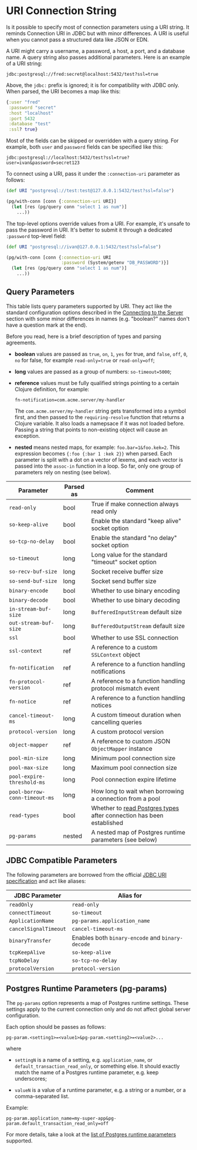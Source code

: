 # URI Connection String

Is it possible to specify most of connection parameters using a URI string. It
reminds Connection URI in JDBC but with minor differences. A URI is useful when
you cannot pass a structured data like JSON or EDN.

A URI might carry a username, a password, a host, a port, and a database name. A
query string also passes additional parameters. Here is an example of a URI
string:

~~~text
jdbc:postgresql://fred:secret@localhost:5432/test?ssl=true
~~~

Above, the `jdbc:` prefix is ignored; it is for compatibility with JDBC
only. When parsed, the URI becomes a map like this:

~~~clojure
{:user "fred"
 :password "secret"
 :host "localhost"
 :port 5432
 :database "test"
 :ssl? true}
~~~

Most of the fields can be skipped or overridden with a query string. For
example, both `user` and `password` fields can be specified like this:

~~~text
jdbc:postgresql://localhost:5432/test?ssl=true?user=ivan&password=secret123
~~~

To connect using a URI, pass it under the `:connection-uri` parameter as
follows:

~~~clojure
(def URI "postgresql://test:test@127.0.0.1:5432/test?ssl=false")

(pg/with-conn [conn {:connection-uri URI}]
  (let [res (pg/query conn "select 1 as num")]
    ...))
~~~

The top-level options override values from a URI. For example, it's unsafe to
pass the password in URI. It's better to submit it through a dedicated
`:password` top-level field:

~~~clojure
(def URI "postgresql://ivan@127.0.0.1:5432/test?ssl=false")

(pg/with-conn [conn {:connection-uri URI
                     :password (System/getenv "DB_PASSWORD")}]
  (let [res (pg/query conn "select 1 as num")]
    ...))
~~~

## Query Parameters

This table lists query parameters supported by URI. They act like the standard
configuration options described in the [Connecting to the
Server](/docs/connecting.md) section with some minor differences in names
(e.g. "boolean?" names don't have a question mark at the end).

Before you read, here is a brief description of types and parsing agreements.

- **boolean** values are passed as `true`, `on`, `1`, `yes` for true, and
  `false`, `off`, `0`, `no` for false, for example `read-only=true` or
  `read-only=off`;

- **long** values are passed as a group of numbers: `so-timeout=5000`;

- **reference** values must be fully qualified strings pointing to a certain
  Clojure definition, for example:

  ~~~
  fn-notification=com.acme.server/my-handler
  ~~~

  The `com.acme.server/my-handler` string gets transformed into a symbol first,
  and then passed to the `requiring-resolve` function that returns a Clojure
  variable. It also loads a namepsace if it was not loaded before. Passing a
  string that points to non-existing object will cause an exception.

- **nested** means nested maps, for example: `foo.bar=1&foo.kek=2`. This
  expression becomes `{:foo {:bar 1 :kek 2}}` when parsed. Each parameter is
  split with a dot on a vector of lexems, and each vector is passed into the
  `assoc-in` function in a loop. So far, only one group of parameters rely on
  nesting (see below).

| Parameter                     | Parsed as | Comment                                                                                        |
|-------------------------------|-----------|------------------------------------------------------------------------------------------------|
| `read-only`                   | bool      | True if make connection always read only                                                       |
| `so-keep-alive`               | bool      | Enable the standard "keep alive" socket option                                                 |
| `so-tcp-no-delay`             | bool      | Enable the standard "no delay" socket option                                                   |
| `so-timeout`                  | long      | Long value for the standard "timeout" socket option                                            |
| `so-recv-buf-size`            | long      | Socket receive buffer size                                                                     |
| `so-send-buf-size`            | long      | Socket send buffer size                                                                        |
| `binary-encode`               | bool      | Whether to use binary encoding                                                                 |
| `binary-decode`               | bool      | Whether to use binary decoding                                                                 |
| `in-stream-buf-size`          | long      | `BufferedInputStream` default size                                                             |
| `out-stream-buf-size`         | long      | `BufferedOutputStream` default size                                                            |
| `ssl`                         | bool      | Whether to use SSL connection                                                                  |
| `ssl-context`                 | ref       | A reference to a custom `SSLContext` object                                                    |
| `fn-notification`             | ref       | A reference to a function handling notifications                                               |
| `fn-protocol-version`         | ref       | A reference to a function handling protocol mismatch event                                     |
| `fn-notice`                   | ref       | A reference to a function handling notices                                                     |
| `cancel-timeout-ms`           | long      | A custom timeout duration when cancelling queries                                              |
| `protocol-version`            | long      | A custom protocol version                                                                      |
| `object-mapper`               | ref       | A reference to custom JSON `ObjectMapper` instance                                             |
| `pool-min-size`               | long      | Minimum pool connection size                                                                   |
| `pool-max-size`               | long      | Maximum pool connection size                                                                   |
| `pool-expire-threshold-ms`    | long      | Pool connection expire lifetime                                                                |
| `pool-borrow-conn-timeout-ms` | long      | How long to wait when borrowing a connection from a pool                                       |
| `read-types`                  | bool      | Whether to [read Postgres types](/docs/read-pg-types.md) after connection has been established |
| `pg-params`                   | nested    | A nested map of Postgres runtime parameters (see below)                                        |

## JDBC Compatible Parameters

[jdbc-uri]: https://jdbc.postgresql.org/documentation/use/

The following parameters are borrowed from the official [JDBC URI
specification][jdbc-uri] and act like aliases:

| JDBC Parameter        | Alias for                                        |
|-----------------------|--------------------------------------------------|
| `readOnly`            | `read-only`                                      |
| `connectTimeout`      | `so-timeout`                                     |
| `ApplicationName`     | `pg-params.application_name`                     |
| `cancelSignalTimeout` | `cancel-timeout-ms`                              |
| `binaryTransfer`      | Enables both `binary-encode` and `binary-decode` |
| `tcpKeepAlive`        | `so-keep-alive`                                  |
| `tcpNoDelay`          | `so-tcp-no-delay`                                |
| `protocolVersion`     | `protocol-version`                               |

## Postgres Runtime Parameters (pg-params)

The `pg-params` option represents a map of Postgres runtime settings. These
settings apply to the current connection only and do not affect global server
configuration.

[runtime]: https://www.postgresql.org/docs/current/runtime-config.html

Each option should be passes as follows:

~~~
pg-param.<setting1>=<value1>&pg-param.<setting2>=<value2>...
~~~

where

- `settingN` is a name of a setting, e.g. `application_name`, or
  `default_transaction_read_only`, or something else. It should exactly match
  the name of a Postgres runtime parameter, e.g. keep underscores;

- `valueN` is a value of a runtime parameter, e.g. a string or a number, or a
  comma-separated list.

Example:

~~~
pg-param.application_name=my-super-app&pg-param.default_transaction_read_only=off
~~~

For more details, take a look at the [list of Postgres runtime
parameters][runtime] supported.
